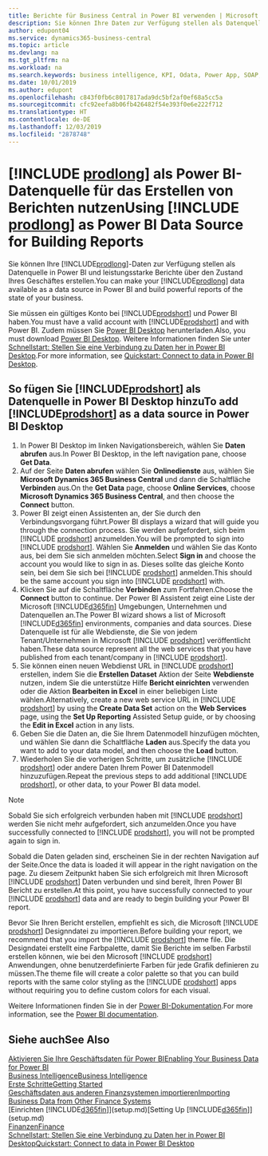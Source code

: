 ```yaml
---
title: Berichte für Business Central in Power BI verwenden | Microsoft Docs
description: Sie können Ihre Daten zur Verfügung stellen als Datenquelle in Power BI und leistungsstarke Berichte über den Zustand Ihres Geschäftes erstellen.
author: edupont04
ms.service: dynamics365-business-central
ms.topic: article
ms.devlang: na
ms.tgt_pltfrm: na
ms.workload: na
ms.search.keywords: business intelligence, KPI, Odata, Power App, SOAP, analysis
ms.date: 10/01/2019
ms.author: edupont
ms.openlocfilehash: c843f0fb6c8017817ada9dc5bf2af0ef68a5cc5a
ms.sourcegitcommit: cfc92eefa8b06fb426482f54e393f0e6e222f712
ms.translationtype: HT
ms.contentlocale: de-DE
ms.lasthandoff: 12/03/2019
ms.locfileid: "2878748"
---
```

# <a name="using-include-prodlongincludesprodlongmd-as-power-bi-data-source-for-building-reports"></a><span data-ttu-id="37211-103">[!INCLUDE [prodlong](includes/prodlong.md)] als Power BI-Datenquelle für das Erstellen von Berichten nutzen</span><span class="sxs-lookup"><span data-stu-id="37211-103">Using [!INCLUDE [prodlong](includes/prodlong.md)] as Power BI Data Source for Building Reports</span></span>

<span data-ttu-id="37211-104">Sie können Ihre [!INCLUDE[prodlong](includes/prodlong.md)]-Daten zur Verfügung stellen als Datenquelle in Power BI und leistungsstarke Berichte über den Zustand Ihres Geschäftes erstellen.</span><span class="sxs-lookup"><span data-stu-id="37211-104">You can make your [!INCLUDE[prodlong](includes/prodlong.md)] data available as a data source in Power BI and build powerful reports of the state of your business.</span></span>  

<span data-ttu-id="37211-105">Sie müssen ein gültiges Konto bei [!INCLUDE[prodshort](includes/prodshort.md)] und Power BI haben.</span><span class="sxs-lookup"><span data-stu-id="37211-105">You must have a valid account with [!INCLUDE[prodshort](includes/prodshort.md)] and with Power BI.</span></span> <span data-ttu-id="37211-106">Zudem müssen Sie [Power BI Desktop](https://powerbi.microsoft.com/desktop/) herunterladen.</span><span class="sxs-lookup"><span data-stu-id="37211-106">Also, you must download [Power BI Desktop](https://powerbi.microsoft.com/desktop/).</span></span> <span data-ttu-id="37211-107">Weitere Informationen finden Sie unter [Schnellstart: Stellen Sie eine Verbindung zu Daten her in Power BI Desktop](/power-bi/desktop-quickstart-connect-to-data).</span><span class="sxs-lookup"><span data-stu-id="37211-107">For more information, see [Quickstart: Connect to data in Power BI Desktop](/power-bi/desktop-quickstart-connect-to-data).</span></span>  

## <a name="to-add-includeprodshortincludesprodshortmd-as-a-data-source-in-power-bi-desktop"></a><span data-ttu-id="37211-108">So fügen Sie [!INCLUDE[prodshort](includes/prodshort.md)] als Datenquelle in Power BI Desktop hinzu</span><span class="sxs-lookup"><span data-stu-id="37211-108">To add [!INCLUDE[prodshort](includes/prodshort.md)] as a data source in Power BI Desktop</span></span>

1. <span data-ttu-id="37211-109">In Power BI Desktop im linken Navigationsbereich, wählen Sie **Daten abrufen** aus.</span><span class="sxs-lookup"><span data-stu-id="37211-109">In Power BI Desktop, in the left navigation pane, choose **Get Data**.</span></span>
2. <span data-ttu-id="37211-110">Auf der Seite **Daten abrufen** wählen Sie **Onlinedienste** aus, wählen Sie **Microsoft Dynamics 365 Business Central** und dann die Schaltfläche **Verbinden** aus.</span><span class="sxs-lookup"><span data-stu-id="37211-110">On the **Get Data** page, choose **Online Services**, choose **Microsoft Dynamics 365 Business Central**, and then choose the **Connect** button.</span></span>
3. <span data-ttu-id="37211-111">Power BI zeigt einen Assistenten an, der Sie durch den Verbindungsvorgang führt.</span><span class="sxs-lookup"><span data-stu-id="37211-111">Power BI displays a wizard that will guide you through the connection process.</span></span> <span data-ttu-id="37211-112">Sie werden aufgefordert, sich beim [!INCLUDE [prodshort](includes/prodshort.md)] anzumelden.</span><span class="sxs-lookup"><span data-stu-id="37211-112">You will be prompted to sign into [!INCLUDE [prodshort](includes/prodshort.md)].</span></span> <span data-ttu-id="37211-113">Wählen Sie **Anmelden** und wählen Sie das Konto aus, bei dem Sie sich anmelden möchten.</span><span class="sxs-lookup"><span data-stu-id="37211-113">Select **Sign in** and choose the account you would like to sign in as.</span></span> <span data-ttu-id="37211-114">Dieses sollte das gleiche Konto sein, bei dem Sie sich bei [!INCLUDE [prodshort](includes/prodshort.md)] anmelden.</span><span class="sxs-lookup"><span data-stu-id="37211-114">This should be the same account you sign into [!INCLUDE [prodshort](includes/prodshort.md)] with.</span></span>
4. <span data-ttu-id="37211-115">Klicken Sie auf die Schaltfläche **Verbinden** zum Fortfahren.</span><span class="sxs-lookup"><span data-stu-id="37211-115">Choose the **Connect** button to continue.</span></span> <span data-ttu-id="37211-116">Der Power BI Assistent zeigt eine Liste der Microsoft [!INCLUDE[d365fin](includes/d365fin_md.md)] Umgebungen, Unternehmen und Datenquellen an.</span><span class="sxs-lookup"><span data-stu-id="37211-116">The Power BI wizard shows a list of Microsoft [!INCLUDE[d365fin](includes/d365fin_md.md)] environments, companies and data sources.</span></span> <span data-ttu-id="37211-117">Diese Datenquelle ist für alle Webdienste, die Sie von jedem Tenant/Unternehmen in Microsoft [!INCLUDE [prodshort](includes/prodshort.md)] veröffentlicht haben.</span><span class="sxs-lookup"><span data-stu-id="37211-117">These data source represent all the web services that you have published from each tenant/company in [!INCLUDE [prodshort](includes/prodshort.md)].</span></span>
5. <span data-ttu-id="37211-118">Sie können einen neuen Webdienst URL in [!INCLUDE [prodshort](includes/prodshort.md)] erstellen, indem Sie die **Erstellen Dataset** Aktion der Seite **Webdienste** nutzen, indem Sie die unterstütze Hilfe **Bericht einrichten** verwenden oder die Aktion **Bearbeiten in Excel** in einer beliebigen Liste wählen.</span><span class="sxs-lookup"><span data-stu-id="37211-118">Alternatively, create a new web service URL in [!INCLUDE [prodshort](includes/prodshort.md)] by using the **Create Data Set** action on the **Web Services** page, using the **Set Up Reporting** Assisted Setup guide, or by choosing the **Edit in Excel** action in any lists.</span></span>
6. <span data-ttu-id="37211-119">Geben Sie die Daten an, die Sie Ihrem Datenmodell hinzufügen möchten, und wählen Sie dann die Schaltfläche **Laden** aus.</span><span class="sxs-lookup"><span data-stu-id="37211-119">Specify the data you want to add to your data model, and then choose the **Load** button.</span></span>
7. <span data-ttu-id="37211-120">Wiederholen Sie die vorherigen Schritte, um zusätzliche [!INCLUDE [prodshort](includes/prodshort.md)] oder andere Daten Ihrem Power BI Datenmodell hinzuzufügen.</span><span class="sxs-lookup"><span data-stu-id="37211-120">Repeat the previous steps to add additional [!INCLUDE [prodshort](includes/prodshort.md)], or other data, to your Power BI data model.</span></span>

> [!NOTE]  
> <span data-ttu-id="37211-121">Sobald Sie sich erfolgreich verbunden haben mit [!INCLUDE [prodshort](includes/prodshort.md)] werden Sie nicht mehr aufgefordert, sich anzumelden.</span><span class="sxs-lookup"><span data-stu-id="37211-121">Once you have successfully connected to [!INCLUDE [prodshort](includes/prodshort.md)], you will not be prompted again to sign in.</span></span>

<span data-ttu-id="37211-122">Sobald die Daten geladen sind, erscheinen Sie in der rechten Navigation auf der Seite.</span><span class="sxs-lookup"><span data-stu-id="37211-122">Once the data is loaded it will appear in the right navigation on the page.</span></span> <span data-ttu-id="37211-123">Zu diesem Zeitpunkt haben Sie sich erfolgreich mit Ihren Microsoft [!INCLUDE [prodshort](includes/prodshort.md)] Daten verbunden und sind bereit, Ihren Power BI Bericht zu erstellen.</span><span class="sxs-lookup"><span data-stu-id="37211-123">At this point, you have successfully connected to your [!INCLUDE [prodshort](includes/prodshort.md)] data and are ready to begin building your Power BI report.</span></span>  

<span data-ttu-id="37211-124">Bevor Sie Ihren Bericht erstellen, empfiehlt es sich, die Microsoft [!INCLUDE [prodshort](includes/prodshort.md)] Designndatei zu importieren.</span><span class="sxs-lookup"><span data-stu-id="37211-124">Before building your report, we recommend that you import the [!INCLUDE [prodshort](includes/prodshort.md)] theme file.</span></span>  <span data-ttu-id="37211-125">Die Designdatei erstellt eine Farbpalette, damit Sie Berichte im selben Farbstil erstellen können, wie bei den Microsoft [!INCLUDE [prodshort](includes/prodshort.md)] Anwendungen, ohne benutzerdefinierte Farben für jede Grafik definieren zu müssen.</span><span class="sxs-lookup"><span data-stu-id="37211-125">The theme file will create a color palette so that you can build reports with the same color styling as the [!INCLUDE [prodshort](includes/prodshort.md)] apps without requiring you to define custom colors for each visual.</span></span>

<span data-ttu-id="37211-126">Weitere Informationen finden Sie in der [Power BI-Dokumentation](/power-bi/consumer/power-bi-consumer-landing/).</span><span class="sxs-lookup"><span data-stu-id="37211-126">For more information, see the [Power BI documentation](/power-bi/consumer/power-bi-consumer-landing/).</span></span>

## <a name="see-also"></a><span data-ttu-id="37211-127">Siehe auch</span><span class="sxs-lookup"><span data-stu-id="37211-127">See Also</span></span>

[<span data-ttu-id="37211-128">Aktivieren Sie Ihre Geschäftsdaten für Power BI</span><span class="sxs-lookup"><span data-stu-id="37211-128">Enabling Your Business Data for Power BI</span></span>](admin-powerbi.md)  
[<span data-ttu-id="37211-129">Business Intelligence</span><span class="sxs-lookup"><span data-stu-id="37211-129">Business Intelligence</span></span>](bi.md)  
[<span data-ttu-id="37211-130">Erste Schritte</span><span class="sxs-lookup"><span data-stu-id="37211-130">Getting Started</span></span>](product-get-started.md)  
[<span data-ttu-id="37211-131">Geschäftsdaten aus anderen Finanzsystemen importieren</span><span class="sxs-lookup"><span data-stu-id="37211-131">Importing Business Data from Other Finance Systems</span></span>](across-import-data-configuration-packages.md)  
<span data-ttu-id="37211-132">[Einrichten [!INCLUDE[d365fin](includes/d365fin_md.md)]](setup.md)</span><span class="sxs-lookup"><span data-stu-id="37211-132">[Setting Up [!INCLUDE[d365fin](includes/d365fin_md.md)]](setup.md)</span></span>  
[<span data-ttu-id="37211-133">Finanzen</span><span class="sxs-lookup"><span data-stu-id="37211-133">Finance</span></span>](finance.md)  
[<span data-ttu-id="37211-134">Schnellstart: Stellen Sie eine Verbindung zu Daten her in Power BI Desktop</span><span class="sxs-lookup"><span data-stu-id="37211-134">Quickstart: Connect to data in Power BI Desktop</span></span>](/power-bi/desktop-quickstart-connect-to-data)  
